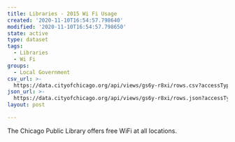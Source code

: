 ```yaml
---
title: Libraries - 2015 Wi Fi Usage
created: '2020-11-10T16:54:57.798640'
modified: '2020-11-10T16:54:57.798650'
state: active
type: dataset
tags:
  - Libraries
  - Wi Fi
groups:
  - Local Government
csv_url: >-
  https://data.cityofchicago.org/api/views/gs6y-r8xi/rows.csv?accessType=DOWNLOAD
json_url: >-
  https://data.cityofchicago.org/api/views/gs6y-r8xi/rows.json?accessType=DOWNLOAD
layout: post

---
```

The Chicago Public Library offers free WiFi at all locations.

